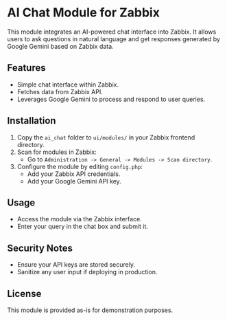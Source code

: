 # AI Chat Module for Zabbix

This module integrates an AI-powered chat interface into Zabbix. It allows users to ask questions in natural language and get responses generated by Google Gemini based on Zabbix data.

## Features

- Simple chat interface within Zabbix.
- Fetches data from Zabbix API.
- Leverages Google Gemini to process and respond to user queries.

## Installation

1. Copy the `ai_chat` folder to `ui/modules/` in your Zabbix frontend directory.
2. Scan for modules in Zabbix:
   - Go to `Administration -> General -> Modules -> Scan directory`.
3. Configure the module by editing `config.php`:
   - Add your Zabbix API credentials.
   - Add your Google Gemini API key.

## Usage

- Access the module via the Zabbix interface.
- Enter your query in the chat box and submit it.

## Security Notes

- Ensure your API keys are stored securely.
- Sanitize any user input if deploying in production.

## License

This module is provided as-is for demonstration purposes.
